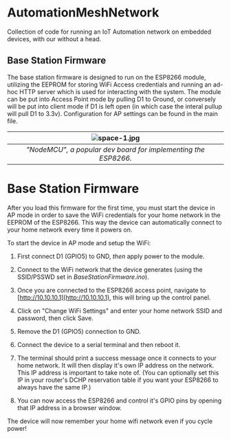 # AutomationMeshNetwork
Collection of code for running an IoT Automation network on embedded devices, with our without a head.

## Base Station Firmware
The base station firmware is designed to run on the ESP8266 module,  utilizing the EEPROM for storing WiFi Access credentials and running an ad-hoc HTTP server which is used for interacting with the system. The module can be put into Access Point mode by pulling D1 to Ground, or conversely will be put into client mode if D1 is left open (in which case the interal pullup will pull D1 to 3.3v). Configuration for AP settings can be found in the main file.

| ![space-1.jpg](https://i.imgur.com/NvLAFBr.jpg) |
|:--:|
| *"NodeMCU", a popular dev board for implementing the ESP8266.* |


# Base Station Firmware
After you load this firmware for the first time, you must start the device in AP mode in order to save the WiFi credentials for your home network in the EEPROM of the ESP8266. This way the device can automatically connect to your home network every time it powers on.

To start the device in AP mode and setup the WiFi:
1. First connect D1 (GPIO5) to GND, *then* apply power to the module.
2. Connect to the WiFi network that the device generates (using the SSID/PSSWD set in _BaseStationFirmware.ino_).
3. Once you are connected to the ESP8266 access point, navigate to [http://10.10.10.1](http://10.10.10.1), this will bring up the control panel.
4. Click on "Change WiFi Settings" and enter your home network SSID and password, then click Save.

5. Remove the D1 (GPIO5) connection to GND.

6. Connect the device to a serial terminal and then reboot it.
7. The terminal should print a success message once it connects to your home network. It will then display it's own IP address on the network. This IP address is important to take note of. (You can optionally set this IP in your router's DCHP reservation table if you want your ESP8266 to always have the same IP.)

8. You can now access the ESP8266 and control it's GPIO pins by opening that IP address in a browser window.

The device will now remember your home wifi network even if you cycle power!
